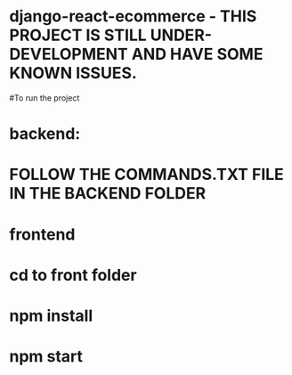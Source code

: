 # django-react-ecommerce - THIS PROJECT IS STILL UNDER-DEVELOPMENT AND HAVE SOME KNOWN ISSUES.

#To run the project 
#  backend:
#    FOLLOW THE COMMANDS.TXT FILE IN THE BACKEND FOLDER
#  frontend
#    cd to front folder
#    npm install
#    npm start

